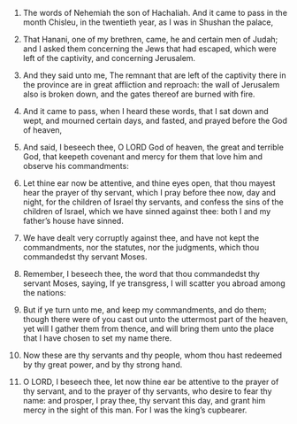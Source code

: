 1. The words of Nehemiah the son of Hachaliah. And it came to pass
in the month Chisleu, in the twentieth year, as I was in Shushan the
palace,

2. That Hanani, one of my brethren, came, he and certain men
of Judah; and I asked them concerning the Jews that had escaped, which
were left of the captivity, and concerning Jerusalem.

3. And they said unto me, The remnant that are left of the captivity
there in the province are in great affliction and reproach: the wall
of Jerusalem also is broken down, and the gates thereof are burned
with fire.

4. And it came to pass, when I heard these words, that I sat down and
wept, and mourned certain days, and fasted, and prayed before the God
of heaven,

5. And said, I beseech thee, O LORD God of heaven, the
great and terrible God, that keepeth covenant and mercy for them that
love him and observe his commandments:

6. Let thine ear now be
attentive, and thine eyes open, that thou mayest hear the prayer of
thy servant, which I pray before thee now, day and night, for the
children of Israel thy servants, and confess the sins of the children
of Israel, which we have sinned against thee: both I and my father’s
house have sinned.

7. We have dealt very corruptly against thee, and have not kept the
commandments, nor the statutes, nor the judgments, which thou
commandedst thy servant Moses.

8. Remember, I beseech thee, the word that thou commandedst thy
servant Moses, saying, If ye transgress, I will scatter you abroad
among the nations:

9. But if ye turn unto me, and keep my
commandments, and do them; though there were of you cast out unto the
uttermost part of the heaven, yet will I gather them from thence, and
will bring them unto the place that I have chosen to set my name
there.

10. Now these are thy servants and thy people, whom thou hast
redeemed by thy great power, and by thy strong hand.

11. O LORD, I beseech thee, let now thine ear be attentive to the
prayer of thy servant, and to the prayer of thy servants, who desire
to fear thy name: and prosper, I pray thee, thy servant this day, and
grant him mercy in the sight of this man. For I was the king’s
cupbearer.
